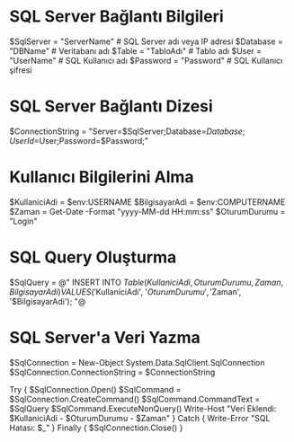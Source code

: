 # SQL Server Bağlantı Bilgileri
$SqlServer = "ServerName"           # SQL Server adı veya IP adresi
$Database = "DBName"           # Veritabanı adı
$Table = "TabloAdı"     # Tablo adı
$User = "UserName"               # SQL Kullanıcı adı
$Password = "Password"               # SQL Kullanıcı şifresi

# SQL Server Bağlantı Dizesi
$ConnectionString = "Server=$SqlServer;Database=$Database;User Id=$User;Password=$Password;"

# Kullanıcı Bilgilerini Alma
$KullaniciAdi = $env:USERNAME
$BilgisayarAdi = $env:COMPUTERNAME
$Zaman = Get-Date -Format "yyyy-MM-dd HH:mm:ss"
$OturumDurumu = "Login"

# SQL Query Oluşturma
$SqlQuery = @"
INSERT INTO $Table (KullaniciAdi, OturumDurumu, Zaman, BilgisayarAdi)
VALUES ('$KullaniciAdi', '$OturumDurumu', '$Zaman', '$BilgisayarAdi');
"@

# SQL Server'a Veri Yazma
$SqlConnection = New-Object System.Data.SqlClient.SqlConnection
$SqlConnection.ConnectionString = $ConnectionString

Try {
    $SqlConnection.Open()
    $SqlCommand = $SqlConnection.CreateCommand()
    $SqlCommand.CommandText = $SqlQuery
    $SqlCommand.ExecuteNonQuery()
    Write-Host "Veri Eklendi: $KullaniciAdi - $OturumDurumu - $Zaman"
}
Catch {
    Write-Error "SQL Hatası: $_"
}
Finally {
    $SqlConnection.Close()
}
